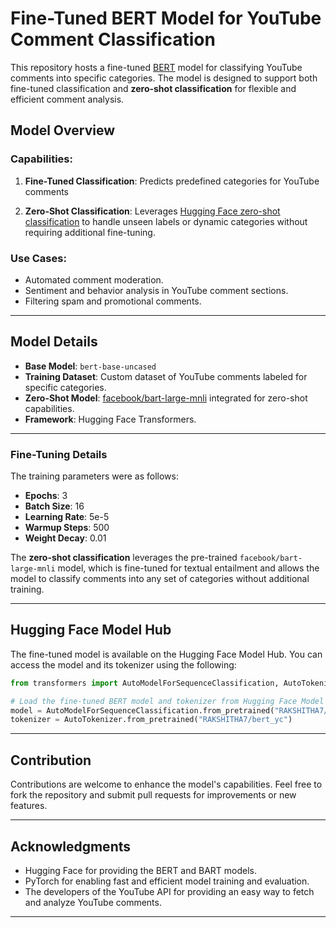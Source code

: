 # Fine-Tuned BERT Model for YouTube Comment Classification

This repository hosts a fine-tuned [BERT](https://huggingface.co/transformers/model_doc/bert.html) model for classifying YouTube comments into specific categories. The model is designed to support both fine-tuned classification and **zero-shot classification** for flexible and efficient comment analysis.

## Model Overview

### Capabilities:

1. **Fine-Tuned Classification**: Predicts predefined categories for YouTube comments

2. **Zero-Shot Classification**: Leverages [Hugging Face zero-shot classification](https://huggingface.co/models?pipeline_tag=zero-shot-classification) to handle unseen labels or dynamic categories without requiring additional fine-tuning.

### Use Cases:
- Automated comment moderation.
- Sentiment and behavior analysis in YouTube comment sections.
- Filtering spam and promotional comments.

---

## Model Details

- **Base Model**: `bert-base-uncased`
- **Training Dataset**: Custom dataset of YouTube comments labeled for specific categories.
- **Zero-Shot Model**: [facebook/bart-large-mnli](https://huggingface.co/facebook/bart-large-mnli) integrated for zero-shot capabilities.
- **Framework**: Hugging Face Transformers.

---

### Fine-Tuning Details
The training parameters were as follows:

- **Epochs**: 3
- **Batch Size**: 16
- **Learning Rate**: 5e-5
- **Warmup Steps**: 500
- **Weight Decay**: 0.01

The **zero-shot classification** leverages the pre-trained `facebook/bart-large-mnli` model, which is fine-tuned for textual entailment and allows the model to classify comments into any set of categories without additional training.

---

## Hugging Face Model Hub

The fine-tuned model is available on the Hugging Face Model Hub. You can access the model and its tokenizer using the following:

```python
from transformers import AutoModelForSequenceClassification, AutoTokenizer

# Load the fine-tuned BERT model and tokenizer from Hugging Face Model Hub
model = AutoModelForSequenceClassification.from_pretrained("RAKSHITHA7/bert_yc")
tokenizer = AutoTokenizer.from_pretrained("RAKSHITHA7/bert_yc")
```
---

## Contribution

Contributions are welcome to enhance the model's capabilities. Feel free to fork the repository and submit pull requests for improvements or new features.

---

## Acknowledgments

- Hugging Face for providing the BERT and BART models.
- PyTorch for enabling fast and efficient model training and evaluation.
- The developers of the YouTube API for providing an easy way to fetch and analyze YouTube comments.

---




